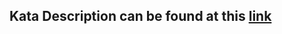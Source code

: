 ## Kata Description can be found at this [link](https://www.codewars.com/kata/5235c913397cbf2508000048)
